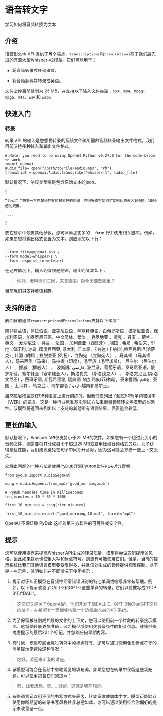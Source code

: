 # 语音转文字

学习如何将音频转换为文本

## 介绍

语音到文本 API 提供了两个端点，`transcriptions`和`translations`基于我们最先进的开源大型Whisper-v2模型。它们可以用于：

- 将音频转录成任何语言。

- 将音频翻译并转录成英语。

文件上传目前限制为 25 MB，并支持以下输入文件类型：`mp3`、`mp4`、`mpeg`、`mpga`、`m4a`、`wav` 和 `webm`。

## 快速入门

### 转录

转录 API 的输入是您想要转录的音频文件和所需的音频转录输出文件格式。我们目前支持多种输入和输出文件格式。

```
# Note: you need to be using OpenAI Python v0.27.0 for the code below to work
import openai
audio_file= open("/path/to/file/audio.mp3", "rb")
transcript = openai.Audio.transcribe("whisper-1", audio_file)
```

默认情况下，响应类型将是包含原始文本的json。

```
{

“text”:“想象一下你曾经拥有的最疯狂的想法，你很好奇它如何扩展到比原来大100倍、1000倍的规模。

....

}
```

要在请求中设置其他参数，您可以添加更多的 --form 行并使用相关选项。例如，如果您想将输出格式设置为文本，则应添加以下行：

```
...
--form file=@openai.mp3 \
--form model=whisper-1 \
--form response_format=text
```

在这种情况下，输入的音频是德语，输出的文本如下：

>你好，我叫沃尔夫冈，来自德国。你今天要去哪里？

目前我们只支持英语翻译。

## 支持的语言

我们目前通过`transcriptions`和`translations`支持以下语言：

南非荷兰语，阿拉伯语，亚美尼亚语，阿塞拜疆语，白俄罗斯语，波斯尼亚语，保加利亚语，加泰罗尼亚语，中文简体、繁体 ，克罗地亚 、捷克 、丹麦 、荷兰 、英文 、爱沙尼亚 、芬兰 、法国 、加利西亚（西班牙）, 德国 , 希腊 , 希伯来 , 印地 , 匈牙利, 冰岛, 印度尼西亞, 意大利, 日本語, 卡纳达 (卡纳拉),哈萨克斯坦(哈萨克) , 韩国 (朝鲜) , 拉脱维亚 (列托) ，立陶宛 （立陶宛人） ，马其顿 （马其顿人），马来西雅（马来），马拉提（印度），毛里族（毛里求斯）， 尼泊尔 （尼泊尔人） ，挪威 （挪威人） ， 波斯語/ فارسی، 波兰语，葡萄牙语，罗马尼亚语，俄罗斯语，塞尔维亚（塞尔维亚人），斯洛伐克 （斯洛伐克人） ， 斯洛文尼亚 (斯洛文尼亚) ，西班牙語, 斯瓦希里語, 瑞典語, 塔加路族(菲律宾)，泰米爾語/ தமிழ் , 泰国 、土耳其 、乌克兰 、乌尔都语 / اردو، 越南和威尔士。

虽然底层模型是在98种语言上进行训练的，但我们仅列出了超过50％单词错误率（WER）的语言。这是一种行业标准基准测试方法来衡量音频转文字模型的准确性。该模型将返回未列出以上支持的其他所有语言结果，但质量会较低。

## 更长的输入

默认情况下，Whisper API仅支持小于25 MB的文件。如果您有一个超过此大小的音频文件，则需要将其分成每个不超过25 MB或使用压缩音频格式的块。为了获得最佳性能，我们建议避免在句子中间断开音频，因为这可能会导致一些上下文丢失。

处理此问题的一种方法是使用PyDub开源Python软件包来拆分音频：

```
from pydub import AudioSegment

song = AudioSegment.from_mp3("good_morning.mp3")

# PyDub handles time in milliseconds
ten_minutes = 10 * 60 * 1000

first_10_minutes = song[:ten_minutes]

first_10_minutes.export("good_morning_10.mp3", format="mp3")
```

OpenAI 不保证像 PyDub 这样的第三方软件的可用性或安全性。

## 提示

您可以使用提示来提高Whisper API生成的转录质量。模型将尝试匹配提示的风格，因此如果提示也使用大写和标点符号，则更有可能使用它们。但是，当前的提示系统比我们其他语言模型要受限得多，并且仅对生成的音频提供有限控制。以下是一些示例，说明如何在不同情况下使用提示：

1. 提示对于纠正模型在音频中经常错误识别的特定单词或缩写非常有帮助。例如，以下提示改善了DALL·E和GPT-3这些单词的转录，它们以前被写成“GDP 3”和“DALI”。

 >这份记录是关于OpenAI的，他们开发了像DALL·E、GPT-3和ChatGPT这样的技术，并希望有一天能够构建一个造福全人类的AGI系统。

2. 为了保留被分割成片段的文件的上下文，您可以使用前一个片段的转录提示模型。这将使转录更加准确，因为模型将使用先前音频中的相关信息。该模型仅考虑提示的最后224个标记，并忽略任何早期内容。

3. 有时候，模型可能会跳过转录中的标点符号。您可以通过使用包含标点符号的简单提示来避免这种情况：

>你好，欢迎来听我的讲座。

4. 该模型可能会在音频中省略常见的填充词。如果您想在转录中保留这些填充词，可以使用包含它们的提示：

>嗯，让我想想，嗯……好的，这就是我在想的。

5. 有些语言可以用不同的书写方式来表达，比如简体或繁体中文。模型可能默认使用你所期望的转录书写风格并非总是如此。你可以通过使用符合你偏好的提示来改善这一点。

